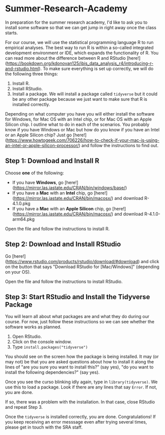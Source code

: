 # Summer-Research-Academy

In preparation for the summer research academy, I'd like to ask you to install some software so that we can get jump in right away once the class starts.

For our course, we will use the statistical programming language R to run empirical analyses. The best way to run R is within a so-called integrated development environment or IDE, which expands the functionality of R. You can read more about the difference between R and RStudio [here!] (https://bookdown.org/kdonovan125/ibis_data_analysis_r4/introducing-r-and-rstudio.html). To make sure everything is set up correctly, we will do the following three things:

1. Install R.
2. Install RStudio.
3. Install a package. We will install a package called ```tidyverse``` but it could be any other package because we just want to make sure that R is installed correctly.

Depending on what computer you have you will either install the software for Windows, for Mac OS with an Intel chip, or for Mac OS with an Apple Silicon chip. I outline what to do in each of the scenarios. You probably know if you have Windows or Mac but how do you know if you have an Intel or an Apple Silicon chip? Just go [here!] (https://www.howtogeek.com/706226/how-to-check-if-your-mac-is-using-an-intel-or-apple-silicon-processor/) and follow the instructions to find out.

## Step 1: Download and Install R

Choose **one** of the following:

* If you have **Windows**, go [here!] (https://mirror.las.iastate.edu/CRAN/bin/windows/base/) 
* If you have a **Mac** with an **Intel** chip, go [here!] (https://mirror.las.iastate.edu/CRAN/bin/macosx/) and download R-4.1.0.pkg 
* If you have a **Mac** with an **Apple Silicon** chip, go [here!] (https://mirror.las.iastate.edu/CRAN/bin/macosx/) and download R-4.1.0-arm64.pkg

Open the file and follow the instructions to install R.

## Step 2: Download and Install RStudio

Go [here!] (https://www.rstudio.com/products/rstudio/download/#download) and click on the button that says "Download RStudio for [Mac/Windows]" (depending on your OS).

Open the file and follow the instructions to install RStudio.

## Step 3: Start RStudio and Install the Tidyverse Package

You will learn all about what packages are and what they do during our course. For now, just follow these instructions so we can see whether the software works as planned.

1. Open RStudio.
2. Click on the console window.
3. Type ```install.packages("tidyverse")```

You should see on the screen how the package is being installed. It may (or may not) be that you are asked questions about how to install it along the lines of "are you sure you want to install this?" (say yes), "do you want to install the following dependencies?" (say yes).

Once you see the curso blinking idly again, type in ```library(tidyverse)```. We use this to load a package. Look if there are any lines that say ```Error```. If not, you are done.

If so, there was a problem with the installation.  In that case, close RStudio and repeat Step 3.

Once the ```tidyverse``` is installed correctly, you are done. Congratulations! If you keep receiving an error messsage even after trying several times, please get in touch with the SRA staff.
